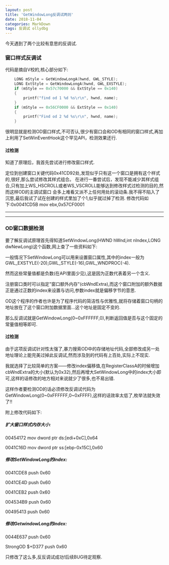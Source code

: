 ```yaml
---
layout: post
title: 'GetWindowLong反调试两则'
date: 2018-11-04
categories: MarkDown
tags: 反调试 ollydbg
---
```


今天遇到了两个比较有意思的反调试.
### 窗口样式反调试

代码是摘自V校的,核心部分如下:
```C
	LONG mStyle = GetWindowLongA(hwnd, GWL_STYLE);
	LONG ExtStyle = GetWindowLongA(hwnd, GWL_EXSTYLE);
	if (mStyle == 0x57c70000 && ExtStyle == 0x140)
	{
		printf("find od 1 %d %s\r\n", hwnd, name);
	}
	if (mStyle == 0x56CF0000 && ExtStyle == 0x140)
	{
		printf("Find od 2 %d %s\r\n", hwnd, name);
	}
```
很明显就是检测OD窗口样式,不可否认,很少有窗口会和OD有相同的窗口样式,再加上利用了SetWinEventHook这个罕见API，检测效果还行.
#### 过检测
知道了原理后，我首先尝试进行修改窗口样式.

定位到创建窗口关键代码0x41CD92处,发现似乎只有这一个窗口是拥有这个样式的,很好,那么尝试修改其样式组合。
在进行一番尝试后，发现不能减少其样式组合,只有加上WS_HSCROLL或者WS_VSCROLL能够达到修改样式过检测的目的,然而这样OD的主调试窗口
会多上难看又派不上任何用处的滚动条.我不得不陷入了沉思,最后我试了试在创建的样式里加了个1,似乎就过掉了检测.
修改代码如下:0x0041CD5B mov ebx,0x57CF0001 

--------------------- 
--------------------- 

### OD窗口数据检测

要了解反调试原理首先得知道SetWindowLong(HWND hWnd,int nIndex,LONG dwNewLong)这个函数,网上查了一些资料如下:

一般情况下SetWindowLong可以用来设置窗口属性,其中的index一般为GWL_EXSTYLE(-20),GWL_STYLE(-16),GWL_WNDPROC(-4).

然而这些常量值都是负数(在API里面少见),这是因为正数代表着另一个含义.

注册窗口类时可以指定"窗口额外内存"(cbWndExtra),而这个窗口附加的额外数据正是通过正数的index来设置与访问,参数index就是偏移字节的意思.

OD这个程序的作者也许是为了程序代码的简洁性与优雅性,就将存储着窗口句柄的地址放在了这个窗口附加数据里面...这个地址是固定不变的.

那么反调试就是GetWindowLong(0~0xFFFFFF,0),判断返回值是否与这个固定的常量值相等即可.

#### 过检测

由于这项反调试针对性太强了,暴力搜索OD中的存储地址代码,全部修改成另一处地址理论上能完美过掉此反调试,然而涉及到的代码有上百处,实际上不现实.

我就选择了比较简单的方案——修改index偏移值,在RegisterClassA的时候增加cbWndExtra的大小(默认为0x32),然后再增大SetWindowLong中的index大小即可,这样的话修改的地方相对来说就少了很多,也不易出错.

这样作者要检测OD的话必须修改反调试代码为GetWindowLong(0~0xFFFFFF,0~0xFFFF),这样的话效率太低了,枚举法就失效了!!

附上修改代码如下:

##### 扩大窗口样式内存大小:

00454172 mov dword ptr ds:[edi+0xC],0x64 

0041C16D mov dword ptr ss:[ebp-0x15C],0x60



##### 修改SetWindowLong的index:

0041CDE8 push 0x60

0041CE4D push 0x60

0041CEB2 push 0x60

004534B9 push 0x60

00495413 push 0x60

##### 修改GetwindowLong的index:

0044E637 push 0x60

StrongOD $+D377 push 0x60

只修改了这么多,反反调试成功!后续BUG待定观察.